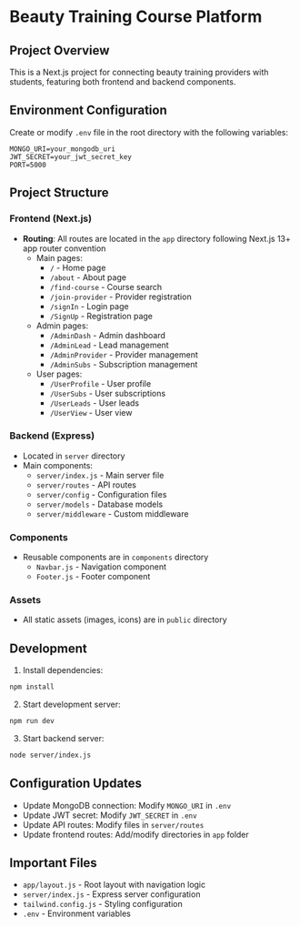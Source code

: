 
# Beauty Training Course Platform

## Project Overview
This is a Next.js project for connecting beauty training providers with students, featuring both frontend and backend components.

## Environment Configuration
Create or modify `.env` file in the root directory with the following variables:
```
MONGO_URI=your_mongodb_uri
JWT_SECRET=your_jwt_secret_key
PORT=5000
```

## Project Structure

### Frontend (Next.js)
- **Routing**: All routes are located in the `app` directory following Next.js 13+ app router convention
  - Main pages:
    - `/` - Home page
    - `/about` - About page
    - `/find-course` - Course search
    - `/join-provider` - Provider registration
    - `/signIn` - Login page
    - `/SignUp` - Registration page
  - Admin pages:
    - `/AdminDash` - Admin dashboard
    - `/AdminLead` - Lead management
    - `/AdminProvider` - Provider management
    - `/AdminSubs` - Subscription management
  - User pages:
    - `/UserProfile` - User profile
    - `/UserSubs` - User subscriptions
    - `/UserLeads` - User leads
    - `/UserView` - User view

### Backend (Express)
- Located in `server` directory
- Main components:
  - `server/index.js` - Main server file
  - `server/routes` - API routes
  - `server/config` - Configuration files
  - `server/models` - Database models
  - `server/middleware` - Custom middleware

### Components
- Reusable components are in `components` directory
  - `Navbar.js` - Navigation component
  - `Footer.js` - Footer component

### Assets
- All static assets (images, icons) are in `public` directory

## Development
1. Install dependencies:
```bash
npm install
```

2. Start development server:
```bash
npm run dev
```

3. Start backend server:
```bash
node server/index.js
```

## Configuration Updates
- Update MongoDB connection: Modify `MONGO_URI` in `.env`
- Update JWT secret: Modify `JWT_SECRET` in `.env`
- Update API routes: Modify files in `server/routes`
- Update frontend routes: Add/modify directories in `app` folder

## Important Files
- `app/layout.js` - Root layout with navigation logic
- `server/index.js` - Express server configuration
- `tailwind.config.js` - Styling configuration
- `.env` - Environment variables
